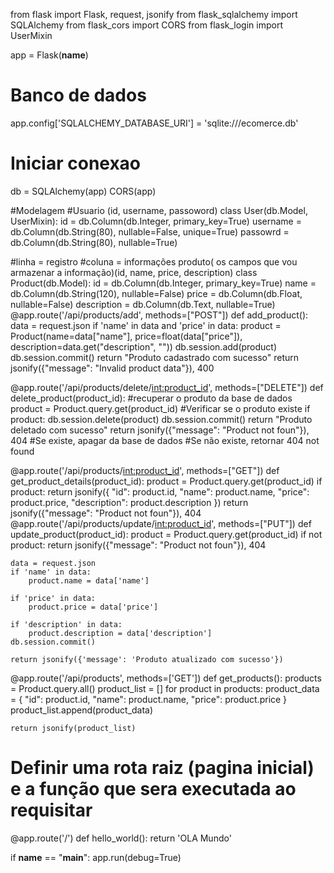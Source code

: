 from flask import Flask, request, jsonify
from flask_sqlalchemy import SQLAlchemy
from flask_cors import CORS
from flask_login import UserMixin

app = Flask(__name__)
# Banco de dados
app.config['SQLALCHEMY_DATABASE_URI'] = 'sqlite:///ecomerce.db'
# Iniciar conexao
db = SQLAlchemy(app)
CORS(app)

#Modelagem 
#Usuario (id, username, passoword)
class User(db.Model, UserMixin):
    id = db.Column(db.Integer, primary_key=True)
    username = db.Column(db.String(80), nullable=False, unique=True)
    passowrd = db.Column(db.String(80), nullable=True)
    
#linha = registro
#coluna = informações produto( os campos que vou armazenar a informação)(id, name, price, description)
class Product(db.Model):
    id = db.Column(db.Integer, primary_key=True)
    name = db.Column(db.String(120), nullable=False)
    price = db.Column(db.Float, nullable=False)
    description = db.Column(db.Text, nullable=True)
@app.route('/api/products/add', methods=["POST"])
def add_product():
    data = request.json
    if 'name' in data and 'price' in data:
        product = Product(name=data["name"], price=float(data["price"]), description=data.get("description", ""))
        db.session.add(product)
        db.session.commit()
        return "Produto cadastrado com sucesso"
    return jsonify({"message": "Invalid product data"}), 400

@app.route('/api/products/delete/<int:product_id>', methods=["DELETE"])
def delete_product(product_id):
    #recuperar o produto da base de dados
    product = Product.query.get(product_id)
    #Verificar se o produto existe
    if product:
        db.session.delete(product)
        db.session.commit()
        return "Produto deletado com sucesso"
    return jsonify({"message": "Product not foun"}), 404
    #Se existe, apagar da base de dados
    #Se não existe, retornar 404 not found
    
    
@app.route('/api/products/<int:product_id>', methods=["GET"])
def get_product_details(product_id):
    product = Product.query.get(product_id)
    if product:
        return jsonify({
            "id": product.id,
            "name": product.name,
            "price": product.price,
            "description": product.description
        })
    return jsonify({"message": "Product not foun"}), 404
@app.route('/api/products/update/<int:product_id>', methods=["PUT"])
def update_product(product_id):
    product = Product.query.get(product_id)
    if not product:
        return jsonify({"message": "Product not foun"}), 404
    
    data = request.json
    if 'name' in data:
        product.name = data['name']
        
    if 'price' in data:
        product.price = data['price']
        
    if 'description' in data:
        product.description = data['description']
    db.session.commit()
        
    return jsonify({'message': 'Produto atualizado com sucesso'})

@app.route('/api/products', methods=['GET'])
def get_products():
    products = Product.query.all()
    product_list = []
    for product in products:
        product_data = {
            "id": product.id,
            "name": product.name,
            "price": product.price
        }
        product_list.append(product_data)
        
    return jsonify(product_list)

# Definir uma rota raiz (pagina inicial) e a função que sera executada ao requisitar
@app.route('/')
def hello_world():
    return 'OLA Mundo'

if __name__ == "__main__":
    app.run(debug=True)



